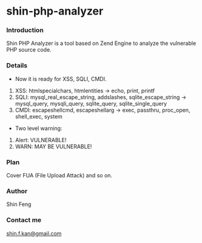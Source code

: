 shin-php-analyzer
=============

### Introduction
Shin PHP Analyzer is a tool based on Zend Engine to analyze the vulnerable PHP source code.

### Details
* Now it is ready for XSS, SQLI, CMDI.
 1. XSS: htmlspecialchars, htmlentities -> echo, print, printf
 2. SQLI: mysql_real_escape_string, addslashes, sqlite_escape_string -> mysql_query, mysqli_query, sqlite_query, sqlite_single_query
 3. CMDI: escapeshellcmd, escapeshellarg -> exec, passthru, proc_open, shell_exec, system
* Two level warning:
 1. Alert: VULNERABLE!
 2. WARN: MAY BE VULNERABLE!

### Plan
Cover FUA (File Upload Attack) and so on.

### Author
Shin Feng

### Contact me
<a href="Mailto:shin.f.kan@gmail.com">shin.f.kan@gmail.com</a><br />
